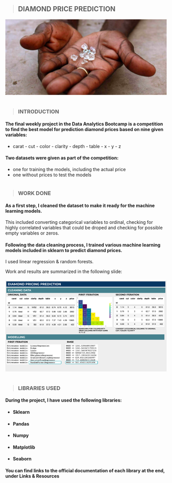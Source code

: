 #

>## **DIAMOND PRICE PREDICTION**


#####  ![aquí había una imagen de un diamante](diamantes.png)
# 

>### **INTRODUCTION**

#### The final weekly project in the Data Analytics Bootcamp is a competition to find the best model for prediction diamond prices based on nine given variables: 

- carat - cut - color - clarity - depth - table - x - y - z

#### Two datasets were given as part of the competition: 
- one for training the models, including the actual price
- one without prices to test the models
#

>### **WORK DONE**
#### As a first step, I cleaned the dataset to make it ready for the machine learning models. 


This included converting categorical variables to ordinal, checking for highly correlated variables that could be droped and checking for possible empty variables or zeros. 

#### Following the data cleaning process, I trained various machine learning models included in sklearn to predict diamond prices. 
I used linear regression & random forests. 

Work and results are summarized in the following slide:
#####  ![aquí había una imagen de un diamante](slide.png)


#

>### **LIBRARIES USED**

#### During the project, I have used the following libraries:

- #### Sklearn
- #### Pandas
- #### Numpy
- #### Matplotlib
- #### Seaborn


#### You can find links to the official documentation of each library at the end, under Links & Resources


